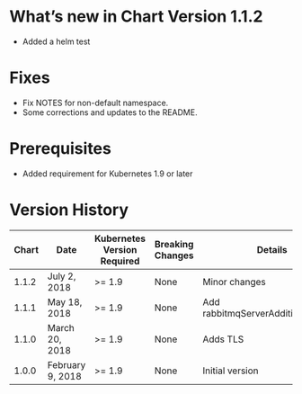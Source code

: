# What’s new in Chart Version  1.1.2

- Added a helm test

# Fixes

- Fix NOTES for non-default namespace.
- Some corrections and updates to the README.

# Prerequisites

- Added requirement for Kubernetes 1.9 or later

# Version History

| Chart | Date | Kubernetes Version Required | Breaking Changes | Details |
| ----- | ---- | --------------------------- | ---------------- | ------- |
| 1.1.2 | July 2, 2018 | >= 1.9 | None | Minor changes |
| 1.1.1 | May 18, 2018 | >= 1.9  | None | Add rabbitmqServerAdditionalErlArgs |
| 1.1.0 | March 20, 2018 | >= 1.9  | None | Adds TLS |
| 1.0.0 | February 9, 2018 | >= 1.9  | None | Initial version |
